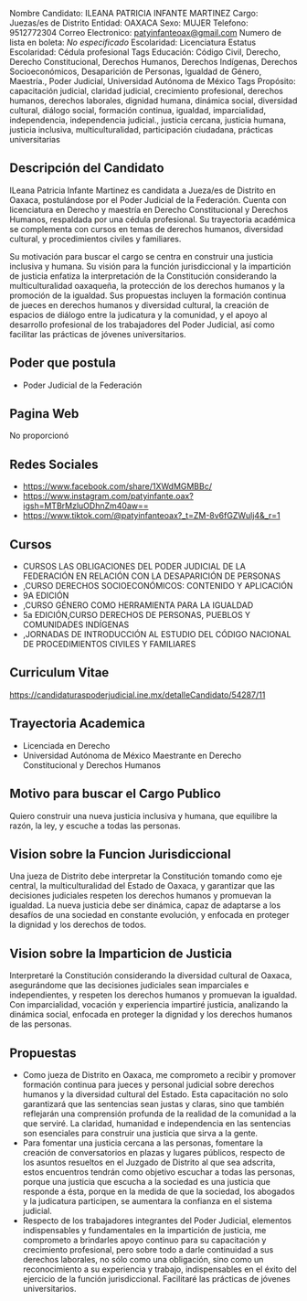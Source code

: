 Nombre Candidato: ILEANA PATRICIA INFANTE MARTINEZ
Cargo: Juezas/es de Distrito
Entidad: OAXACA
Sexo: MUJER
Telefono: 9512772304
Correo Electronico: patyinfanteoax@gmail.com
Numero de lista en boleta: *No especificado*
Escolaridad: Licenciatura
Estatus Escolaridad: Cédula profesional
Tags Educación: Código Civil, Derecho, Derecho Constitucional, Derechos Humanos, Derechos Indígenas, Derechos Socioeconómicos, Desaparición de Personas, Igualdad de Género, Maestría., Poder Judicial, Universidad Autónoma de México
Tags Propósito: capacitación judicial, claridad judicial, crecimiento profesional, derechos humanos, derechos laborales, dignidad humana, dinámica social, diversidad cultural, diálogo social, formación continua, igualdad, imparcialidad, independencia, independencia judicial., justicia cercana, justicia humana, justicia inclusiva, multiculturalidad, participación ciudadana, prácticas universitarias


## Descripción del Candidato 

ILeana Patricia Infante Martinez es candidata a Jueza/es de Distrito en Oaxaca, postulándose por el Poder Judicial de la Federación. Cuenta con licenciatura en Derecho y maestría en Derecho Constitucional y Derechos Humanos, respaldada por una cédula profesional. Su trayectoria académica se complementa con cursos en temas de derechos humanos, diversidad cultural, y procedimientos civiles y familiares.

Su motivación para buscar el cargo se centra en construir una justicia inclusiva y humana. Su visión para la función jurisdiccional y la impartición de justicia enfatiza la interpretación de la Constitución considerando la multiculturalidad oaxaqueña, la protección de los derechos humanos y la promoción de la igualdad. Sus propuestas incluyen la formación continua de jueces en derechos humanos y diversidad cultural, la creación de espacios de diálogo entre la judicatura y la comunidad, y el apoyo al desarrollo profesional de los trabajadores del Poder Judicial, así como facilitar las prácticas de jóvenes universitarios.


## Poder que postula

- Poder Judicial de la Federación


## Pagina Web

No proporcionó


## Redes Sociales

- https://www.facebook.com/share/1XWdMGMBBc/
- https://www.instagram.com/patyinfante.oax?igsh=MTBrMzluODhnZm40aw==
- https://www.tiktok.com/@patyinfanteoax?_t=ZM-8v6fGZWulj4&_r=1


## Cursos

- CURSOS LAS OBLIGACIONES DEL PODER JUDICIAL DE LA FEDERACIÓN EN RELACIÓN CON LA DESAPARICIÓN DE PERSONAS
- ,CURSO DERECHOS SOCIOECONÓMICOS: CONTENIDO Y APLICACIÓN
- 9A EDICIÓN
- ,CURSO GÉNERO COMO HERRAMIENTA PARA LA IGUALDAD
- 5a EDICIÓN,CURSO DERECHOS DE PERSONAS, PUEBLOS Y COMUNIDADES INDÍGENAS
- ,JORNADAS DE INTRODUCCIÓN AL ESTUDIO DEL CÓDIGO NACIONAL DE PROCEDIMIENTOS CIVILES Y FAMILIARES


## Curriculum Vitae

https://candidaturaspoderjudicial.ine.mx/detalleCandidato/54287/11


## Trayectoria Academica

- Licenciada en Derecho
- Universidad Autónoma de México Maestrante en Derecho Constitucional y Derechos Humanos


## Motivo para buscar el Cargo Publico

Quiero construir una nueva justicia inclusiva y humana, que equilibre la razón, la ley, y escuche a todas las personas.


## Vision sobre la Funcion Jurisdiccional

Una jueza de Distrito debe interpretar la Constitución tomando como eje central, la multiculturalidad del Estado de Oaxaca, y garantizar que las decisiones judiciales respeten los derechos humanos y promuevan la igualdad. La nueva justicia debe ser dinámica, capaz de adaptarse a los desafíos de una sociedad en constante evolución, y enfocada en proteger la dignidad y los derechos de todos.


## Vision sobre la Imparticion de Justicia

Interpretaré la Constitución considerando la diversidad cultural de Oaxaca, asegurándome que las decisiones judiciales sean imparciales e independientes, y respeten los derechos humanos y promuevan la igualdad. Con imparcialidad, vocación y experiencia impartiré justicia, analizando la dinámica social, enfocada en proteger la dignidad y los derechos humanos de las personas.


## Propuestas

- Como jueza de Distrito en Oaxaca, me comprometo a recibir y promover formación continua para jueces y personal judicial sobre derechos humanos y la diversidad cultural del Estado. Esta capacitación no solo garantizará que las sentencias sean justas y claras, sino que también reflejarán una comprensión profunda de la realidad de la comunidad a la que serviré. La claridad, humanidad e independencia en las sentencias son esenciales para construir una justicia que sirva a la gente.
- Para fomentar una justicia cercana a las personas, fomentare la creación de conversatorios en plazas y lugares públicos, respecto de los asuntos resueltos en el Juzgado de Distrito al que sea adscrita, estos encuentros tendrán como objetivo escuchar a todas las personas, porque una justicia que escucha a la sociedad es una justicia que responde a ésta, porque en la medida de que la sociedad, los abogados y la judicatura participen, se aumentara la confianza en el sistema judicial.
- Respecto de los trabajadores integrantes del Poder Judicial, elementos indispensables y fundamentales en la impartición de justicia, me comprometo a brindarles apoyo continuo para su capacitación y crecimiento profesional, pero sobre todo a darle continuidad a sus derechos laborales, no sólo como una obligación, sino como un reconocimiento a su experiencia y trabajo, indispensables en el éxito del ejercicio de la función jurisdiccional. Facilitaré las prácticas de jóvenes universitarios.

